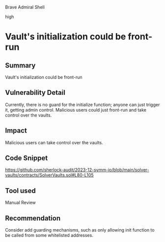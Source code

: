 Brave Admiral Shell

high

# Vault's initialization could be front-run

## Summary
Vault's initialization could be front-run
## Vulnerability Detail
Currently, there is no guard for the initialize function; anyone can just trigger it, getting admin control. Malicious users could just front-run and take control over the vaults.
## Impact
Malicious users can take control over the vaults.
## Code Snippet
https://github.com/sherlock-audit/2023-12-symm-io/blob/main/solver-vaults/contracts/SolverVaults.sol#L80-L105
## Tool used

Manual Review

## Recommendation
Consider add guarding mechanisms, such as only allowing init function to be called from some whitelisted addresses.